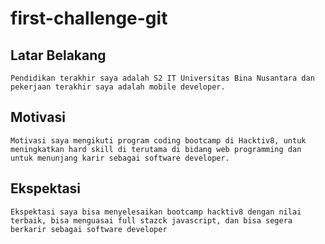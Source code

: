 # first-challenge-git

[//]: # (Ceritakan sedikit tentang latar belakangmu seperti pendidikan terakhir atau pekerjaan sebelumnya)
## Latar Belakang
```
Pendidikan terakhir saya adalah S2 IT Universitas Bina Nusantara dan pekerjaan terakhir saya adalah mobile developer.
```
[//]: # (Motivasi apa yang mendorongmu untuk ikut program coding bootcamp di Hacktiv8?)
## Motivasi
```
Motivasi saya mengikuti program coding bootcamp di Hacktiv8, untuk meningkatkan hard skill di terutama di bidang web programming dan untuk menunjang karir sebagai software developer.
```

[//]: # (Beri tahu kami, apa yang ingin kamu dapatkan di Hacktiv8 dan apa yang ingin kamu capai setelah lulus dari sini?)
## Ekspektasi
```
Ekspektasi saya bisa menyelesaikan bootcamp hacktiv8 dengan nilai terbaik, bisa menguasai full stazck javascript, dan bisa segera berkarir sebagai software developer
```

[//]: # (Apakah ada hal lain yang ingin disampaikan? Bila ada, kamu bebas untuk menuliskannya)